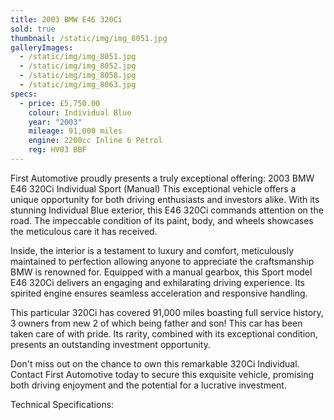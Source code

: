 ```yaml
---
title: 2003 BMW E46 320Ci
sold: true
thumbnail: /static/img/img_8051.jpg
galleryImages:
  - /static/img/img_8051.jpg
  - /static/img/img_8052.jpg
  - /static/img/img_8058.jpg
  - /static/img/img_8063.jpg
specs:
  - price: £5,750.00
    colour: Individual Blue
    year: "2003"
    mileage: 91,000 miles
    engine: 2200cc Inline 6 Petrol
    reg: HV03 BBF
---
```

First Automotive proudly presents a truly exceptional offering: 2003 BMW E46 320Ci Individual
Sport (Manual) This exceptional vehicle offers a unique opportunity for both driving enthusiasts
and investors alike. With its stunning Individual Blue exterior, this E46 320Ci commands attention
on the road. The impeccable condition of its paint, body, and wheels showcases the meticulous
care it has received.


Inside, the interior is a testament to luxury and comfort, meticulously maintained to perfection
allowing anyone to appreciate the craftsmanship BMW is renowned for. Equipped with a manual
gearbox, this Sport model E46 320Ci delivers an engaging and exhilarating driving experience. Its
spirited engine ensures seamless acceleration and responsive handling.


This particular 320Ci has covered 91,000 miles boasting full service history, 3 owners from new 2
of which being father and son! This car has been taken care of with pride. Its rarity, combined with
its exceptional condition, presents an outstanding investment opportunity.


Don't miss out on the chance to own this remarkable 320Ci Individual. Contact First Automotive
today to secure this exquisite vehicle, promising both driving enjoyment and the potential for a
lucrative investment.


Technical Specifications: